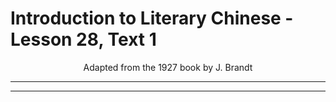 # Introduction to Literary Chinese - Lesson 28, Text 1

<center>Adapted from the 1927 book by J. Brandt</center>

---

---
